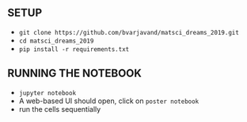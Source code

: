 ## SETUP
 - `git clone https://github.com/bvarjavand/matsci_dreams_2019.git`
 -  `cd matsci_dreams_2019`
 -  `pip install -r requirements.txt`

## RUNNING THE NOTEBOOK
 - `jupyter notebook`
 - A web-based UI should open, click on `poster notebook`
 - run the cells sequentially

